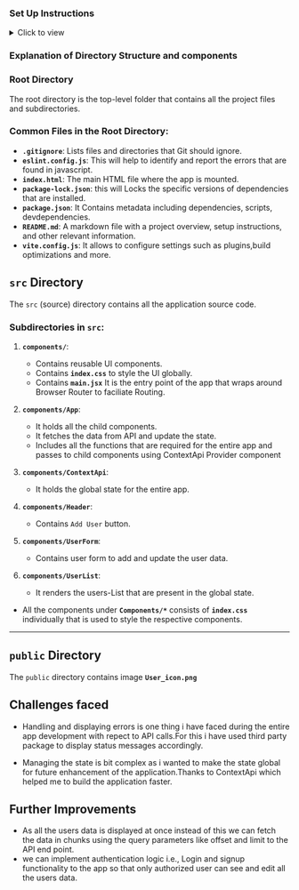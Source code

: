 ### Set Up Instructions

<details>
<summary>Click to view</summary>

- Download dependencies by running `npm install`
- Start up the app using `npm run dev`
</details>

### Explanation of Directory Structure and components

### Root Directory

The root directory is the top-level folder that contains all the project files and subdirectories.

### Common Files in the Root Directory:

- **`.gitignore`**: Lists files and directories that Git should ignore.
- **`eslint.config.js`**: This will help to identify and report the errors that are found in javascript.
- **`index.html`**: The main HTML file where the app is mounted.
- **`package-lock.json`**: this will Locks the specific versions of dependencies that are installed.
- **`package.json`**: It Contains metadata including dependencies, scripts, devdependencies.
- **`README.md`**: A markdown file with a project overview, setup instructions, and other relevant information.
- **`vite.config.js`**: It allows to configure settings such as plugins,build optimizations and more.

## `src` Directory

The `src` (source) directory contains all the application source code.

### Subdirectories in `src`:

1. **`components/`**:

   - Contains reusable UI components.
   - Contains **`index.css`** to style the UI globally.
   - Contains **`main.jsx`** It is the entry point of the app that wraps around Browser Router to faciliate Routing.

2. **`components/App`**:

   - It holds all the child components.
   - It fetches the data from API and update the state.
   - Includes all the functions that are required for the entire app and passes to child components using ContextApi Provider component

3. **`components/ContextApi`**:

   - It holds the global state for the entire app.

4. **`components/Header`**:

   - Contains `Add User` button.

5. **`components/UserForm`**:

   - Contains user form to add and update the user data.

6. **`components/UserList`**:

   - It renders the users-List that are present in the global state.

- All the components under **`Components/*`** consists of **`index.css`** individually that is used to style the respective components.

---

## `public` Directory

The `public` directory contains image **`User_icon.png`**

## Challenges faced

- Handling and displaying errors is one thing i have faced during the entire app development with repect to API calls.For this i have used third party package to display status messages accordingly.

- Managing the state is bit complex as i wanted to make the state global for future enhancement of the application.Thanks to ContextApi which helped me to build the application faster.

## Further Improvements

- As all the users data is displayed at once instead of this we can fetch the data in chunks using the query parameters like offset and limit to the API end point.
- we can implement authentication logic i.e., Login and signup functionality to the app so that only authorized user can see and edit all the users data.
